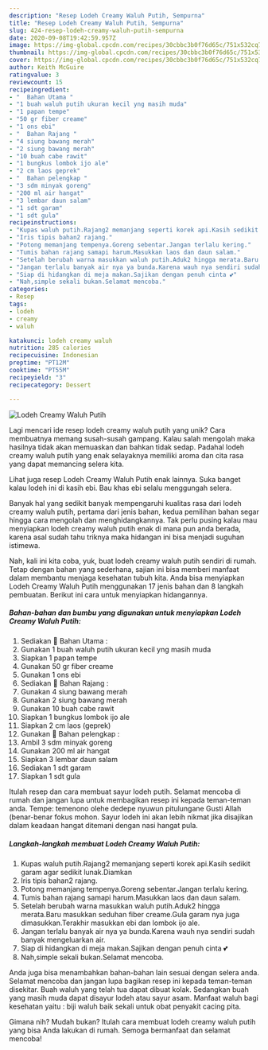 ```yaml
---
description: "Resep Lodeh Creamy Waluh Putih, Sempurna"
title: "Resep Lodeh Creamy Waluh Putih, Sempurna"
slug: 424-resep-lodeh-creamy-waluh-putih-sempurna
date: 2020-09-08T19:42:59.957Z
image: https://img-global.cpcdn.com/recipes/30cbbc3b0f76d65c/751x532cq70/lodeh-creamy-waluh-putih-foto-resep-utama.jpg
thumbnail: https://img-global.cpcdn.com/recipes/30cbbc3b0f76d65c/751x532cq70/lodeh-creamy-waluh-putih-foto-resep-utama.jpg
cover: https://img-global.cpcdn.com/recipes/30cbbc3b0f76d65c/751x532cq70/lodeh-creamy-waluh-putih-foto-resep-utama.jpg
author: Keith McGuire
ratingvalue: 3
reviewcount: 15
recipeingredient:
- "  Bahan Utama "
- "1 buah waluh putih ukuran kecil yng masih muda"
- "1 papan tempe"
- "50 gr fiber creame"
- "1 ons ebi"
- "  Bahan Rajang "
- "4 siung bawang merah"
- "2 siung bawang merah"
- "10 buah cabe rawit"
- "1 bungkus lombok ijo ale"
- "2 cm laos geprek"
- "  Bahan pelengkap "
- "3 sdm minyak goreng"
- "200 ml air hangat"
- "3 lembar daun salam"
- "1 sdt garam"
- "1 sdt gula"
recipeinstructions:
- "Kupas waluh putih.Rajang2 memanjang seperti korek api.Kasih sedikit garam agar sedikit lunak.Diamkan"
- "Iris tipis bahan2 rajang."
- "Potong memanjang tempenya.Goreng sebentar.Jangan terlalu kering."
- "Tumis bahan rajang samapi harum.Masukkan laos dan daun salam."
- "Setelah berubah warna masukkan waluh putih.Aduk2 hingga merata.Baru masukkan seduhan fiber creame.Gula garam nya juga dimasukkan.Terakhir masukkan ebi dan lombok ijo ale."
- "Jangan terlalu banyak air nya ya bunda.Karena wauh nya sendiri sudah banyak mengeluarkan air."
- "Siap di hidangkan di meja makan.Sajikan dengan penuh cinta 💕"
- "Nah,simple sekali bukan.Selamat mencoba."
categories:
- Resep
tags:
- lodeh
- creamy
- waluh

katakunci: lodeh creamy waluh 
nutrition: 285 calories
recipecuisine: Indonesian
preptime: "PT12M"
cooktime: "PT55M"
recipeyield: "3"
recipecategory: Dessert

---
```



![Lodeh Creamy Waluh Putih](https://img-global.cpcdn.com/recipes/30cbbc3b0f76d65c/751x532cq70/lodeh-creamy-waluh-putih-foto-resep-utama.jpg)

Lagi mencari ide resep lodeh creamy waluh putih yang unik? Cara membuatnya memang susah-susah gampang. Kalau salah mengolah maka hasilnya tidak akan memuaskan dan bahkan tidak sedap. Padahal lodeh creamy waluh putih yang enak selayaknya memiliki aroma dan cita rasa yang dapat memancing selera kita.

Lihat juga resep Lodeh Creamy Waluh Putih enak lainnya. Suka banget kalau lodeh ini di kasih ebi. Bau khas ebi selalu menggungah selera.

Banyak hal yang sedikit banyak mempengaruhi kualitas rasa dari lodeh creamy waluh putih, pertama dari jenis bahan, kedua pemilihan bahan segar hingga cara mengolah dan menghidangkannya. Tak perlu pusing kalau mau menyiapkan lodeh creamy waluh putih enak di mana pun anda berada, karena asal sudah tahu triknya maka hidangan ini bisa menjadi suguhan istimewa.


Nah, kali ini kita coba, yuk, buat lodeh creamy waluh putih sendiri di rumah. Tetap dengan bahan yang sederhana, sajian ini bisa memberi manfaat dalam membantu menjaga kesehatan tubuh kita. Anda bisa menyiapkan Lodeh Creamy Waluh Putih menggunakan 17 jenis bahan dan 8 langkah pembuatan. Berikut ini cara untuk menyiapkan hidangannya.

<!--inarticleads1-->

##### Bahan-bahan dan bumbu yang digunakan untuk menyiapkan Lodeh Creamy Waluh Putih:

1. Sediakan  🍑 Bahan Utama :
1. Gunakan 1 buah waluh putih ukuran kecil yng masih muda
1. Siapkan 1 papan tempe
1. Gunakan 50 gr fiber creame
1. Gunakan 1 ons ebi
1. Sediakan  🍑 Bahan Rajang :
1. Gunakan 4 siung bawang merah
1. Gunakan 2 siung bawang merah
1. Gunakan 10 buah cabe rawit
1. Siapkan 1 bungkus lombok ijo ale
1. Siapkan 2 cm laos (geprek)
1. Gunakan  🍑 Bahan pelengkap :
1. Ambil 3 sdm minyak goreng
1. Gunakan 200 ml air hangat
1. Siapkan 3 lembar daun salam
1. Sediakan 1 sdt garam
1. Siapkan 1 sdt gula


Itulah resep dan cara membuat sayur lodeh putih. Selamat mencoba di rumah dan jangan lupa untuk membagikan resep ini kepada teman-teman anda. Tempe: temenono olehe dedepe nyuwun pitulungane Gusti Allah (benar-benar fokus mohon. Sayur lodeh ini akan lebih nikmat jika disajikan dalam keadaan hangat ditemani dengan nasi hangat pula. 

<!--inarticleads2-->

##### Langkah-langkah membuat Lodeh Creamy Waluh Putih:

1. Kupas waluh putih.Rajang2 memanjang seperti korek api.Kasih sedikit garam agar sedikit lunak.Diamkan
1. Iris tipis bahan2 rajang.
1. Potong memanjang tempenya.Goreng sebentar.Jangan terlalu kering.
1. Tumis bahan rajang samapi harum.Masukkan laos dan daun salam.
1. Setelah berubah warna masukkan waluh putih.Aduk2 hingga merata.Baru masukkan seduhan fiber creame.Gula garam nya juga dimasukkan.Terakhir masukkan ebi dan lombok ijo ale.
1. Jangan terlalu banyak air nya ya bunda.Karena wauh nya sendiri sudah banyak mengeluarkan air.
1. Siap di hidangkan di meja makan.Sajikan dengan penuh cinta 💕
1. Nah,simple sekali bukan.Selamat mencoba.


Anda juga bisa menambahkan bahan-bahan lain sesuai dengan selera anda. Selamat mencoba dan jangan lupa bagikan resep ini kepada teman-teman disekitar. Buah waluh yang telah tua dapat dibuat kolak. Sedangkan buah yang masih muda dapat disayur lodeh atau sayur asam. Manfaat waluh bagi kesehatan yaitu : biji waluh baik sekali untuk obat penyakit cacing pita. 

Gimana nih? Mudah bukan? Itulah cara membuat lodeh creamy waluh putih yang bisa Anda lakukan di rumah. Semoga bermanfaat dan selamat mencoba!
